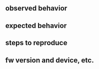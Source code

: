 ## observed behavior

## expected behavior

## steps to reproduce
[//]: # (1. )
[//]: # (2. )
[//]: # (3. )

## fw version and device, etc.
[//]: # (- version: )
[//]: # (- platform: )
[//]: # (- subsystem: )
